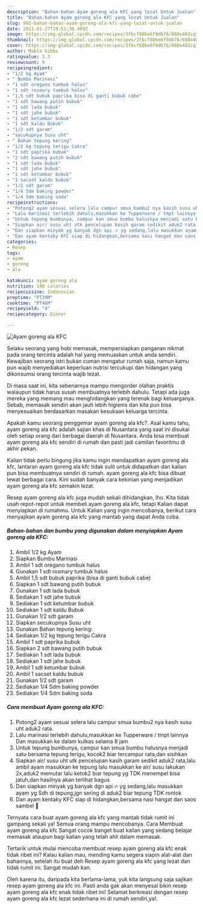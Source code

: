 ```yaml
---
description: "Bahan-bahan Ayam goreng ala KFC yang lezat Untuk Jualan"
title: "Bahan-bahan Ayam goreng ala KFC yang lezat Untuk Jualan"
slug: 992-bahan-bahan-ayam-goreng-ala-kfc-yang-lezat-untuk-jualan
date: 2021-01-27T19:51:36.409Z
image: https://img-global.cpcdn.com/recipes/3fbcf886e6f9d676/680x482cq70/ayam-goreng-ala-kfc-foto-resep-utama.jpg
thumbnail: https://img-global.cpcdn.com/recipes/3fbcf886e6f9d676/680x482cq70/ayam-goreng-ala-kfc-foto-resep-utama.jpg
cover: https://img-global.cpcdn.com/recipes/3fbcf886e6f9d676/680x482cq70/ayam-goreng-ala-kfc-foto-resep-utama.jpg
author: Mable Gibbs
ratingvalue: 3.3
reviewcount: 9
recipeingredient:
- "1/2 kg Ayam"
- " Bumbu Marinasi"
- "1 sdt oregano tumbuk halus"
- "1 sdt rosmary tumbuk halus"
- "1,5 sdt bubuk paprika bisa di ganti bubuk cabe"
- "1 sdt bawang putih bubuk"
- "1 sdt lada bubuk"
- "1 sdt jahe bubuk"
- "1 sdt ketumbar bubuk"
- "1 sdt kaldu Bubuk"
- "1/2 sdt garam"
- "secukupnya Susu uht"
- " Bahan tepung kering"
- "1/2 kg tepung terigu Cakra"
- "1 sdt paprika bubuk"
- "2 sdt bawang putih bubuk"
- "1 sdt lada bubuk"
- "1 sdt jahe bubuk"
- "1 sdt ketumbar bubuk"
- "1 sacset kaldu bubuk"
- "1/2 sdt garam"
- "1/4 Sdm baking powder"
- "1/4 Sdm baking soda"
recipeinstructions:
- "Potong2 ayam sesuai selera lalu campur smua bumbu2 nya kasih susu uht aduk2 rata."
- "Lalu marinasi terlebih dahulu,masukkan ke Tupperware / tmpt lainnya Dan masukkan ke dalam kulkas selama 8 jam"
- "Untuk tepung bumbunya, campur kan smua bumbu halusnya menjadi satu bersama tepung terigu, kocok2 biar tercampur rata,dan sisihkan"
- "Siapkan air/ susu uht utk pencelupan kasih garam sedikit aduk2 rata,lalu ambil ayam masukkan ke tepung lalu masukkan ke air/ susu lakukan 2x,aduk2 memutar lalu ketok2 biar tepung yg TDK menempel bisa jatuh,dan hasilnya akan terlihat bagus"
- "Dan siapkan minyak yg banyak dgn api 🔥 yg sedang,lalu masukkan ayam yg Sdh di tepung,jgn sering di aduk2 biar tepung TDK rontok"
- "Dan ayam kentaky KFC siap di hidangkan,bersama nasi hangat dan saos sambel 🤗"
categories:
- Resep
tags:
- ayam
- goreng
- ala

katakunci: ayam goreng ala 
nutrition: 190 calories
recipecuisine: Indonesian
preptime: "PT39M"
cooktime: "PT46M"
recipeyield: "4"
recipecategory: Dinner

---
```



![Ayam goreng ala KFC](https://img-global.cpcdn.com/recipes/3fbcf886e6f9d676/680x482cq70/ayam-goreng-ala-kfc-foto-resep-utama.jpg)

Selaku seorang yang hobi memasak, mempersiapkan panganan nikmat pada orang tercinta adalah hal yang memuaskan untuk anda sendiri. Kewajiban seorang istri bukan cuman mengatur rumah saja, namun kamu pun wajib menyediakan keperluan nutrisi tercukupi dan hidangan yang dikonsumsi orang tercinta wajib lezat.

Di masa  saat ini, kita sebenarnya mampu mengorder olahan praktis walaupun tidak harus susah membuatnya terlebih dahulu. Tetapi ada juga mereka yang memang mau menghidangkan yang terenak bagi keluarganya. Sebab, memasak sendiri akan jauh lebih higienis dan kita pun bisa menyesuaikan berdasarkan masakan kesukaan keluarga tercinta. 



Apakah kamu seorang penggemar ayam goreng ala kfc?. Asal kamu tahu, ayam goreng ala kfc adalah sajian khas di Nusantara yang saat ini disukai oleh setiap orang dari berbagai daerah di Nusantara. Anda bisa membuat ayam goreng ala kfc sendiri di rumah dan pasti jadi camilan favoritmu di akhir pekan.

Kalian tidak perlu bingung jika kamu ingin mendapatkan ayam goreng ala kfc, lantaran ayam goreng ala kfc tidak sulit untuk didapatkan dan kalian pun bisa membuatnya sendiri di rumah. ayam goreng ala kfc bisa dibuat lewat berbagai cara. Kini sudah banyak cara kekinian yang menjadikan ayam goreng ala kfc semakin lezat.

Resep ayam goreng ala kfc juga mudah sekali dihidangkan, lho. Kita tidak usah repot-repot untuk membeli ayam goreng ala kfc, tetapi Kalian dapat menyiapkan di rumahmu. Untuk Kalian yang ingin mencobanya, berikut cara menyajikan ayam goreng ala kfc yang mantab yang dapat Anda coba.

<!--inarticleads1-->

##### Bahan-bahan dan bumbu yang digunakan dalam menyiapkan Ayam goreng ala KFC:

1. Ambil 1/2 kg Ayam
1. Siapkan  Bumbu Marinasi
1. Ambil 1 sdt oregano tumbuk halus
1. Gunakan 1 sdt rosmary tumbuk halus
1. Ambil 1,5 sdt bubuk paprika (bisa di ganti bubuk cabe)
1. Siapkan 1 sdt bawang putih bubuk
1. Gunakan 1 sdt lada bubuk
1. Sediakan 1 sdt jahe bubuk
1. Sediakan 1 sdt ketumbar bubuk
1. Sediakan 1 sdt kaldu Bubuk
1. Gunakan 1/2 sdt garam
1. Siapkan secukupnya Susu uht
1. Gunakan  Bahan tepung kering:
1. Sediakan 1/2 kg tepung terigu Cakra
1. Ambil 1 sdt paprika bubuk
1. Siapkan 2 sdt bawang putih bubuk
1. Sediakan 1 sdt lada bubuk
1. Sediakan 1 sdt jahe bubuk
1. Ambil 1 sdt ketumbar bubuk
1. Ambil 1 sacset kaldu bubuk
1. Gunakan 1/2 sdt garam
1. Sediakan 1/4 Sdm baking powder
1. Sediakan 1/4 Sdm baking soda




<!--inarticleads2-->

##### Cara membuat Ayam goreng ala KFC:

1. Potong2 ayam sesuai selera lalu campur smua bumbu2 nya kasih susu uht aduk2 rata.
1. Lalu marinasi terlebih dahulu,masukkan ke Tupperware / tmpt lainnya Dan masukkan ke dalam kulkas selama 8 jam
1. Untuk tepung bumbunya, campur kan smua bumbu halusnya menjadi satu bersama tepung terigu, kocok2 biar tercampur rata,dan sisihkan
1. Siapkan air/ susu uht utk pencelupan kasih garam sedikit aduk2 rata,lalu ambil ayam masukkan ke tepung lalu masukkan ke air/ susu lakukan 2x,aduk2 memutar lalu ketok2 biar tepung yg TDK menempel bisa jatuh,dan hasilnya akan terlihat bagus
1. Dan siapkan minyak yg banyak dgn api 🔥 yg sedang,lalu masukkan ayam yg Sdh di tepung,jgn sering di aduk2 biar tepung TDK rontok
1. Dan ayam kentaky KFC siap di hidangkan,bersama nasi hangat dan saos sambel 🤗




Ternyata cara buat ayam goreng ala kfc yang mantab tidak rumit ini gampang sekali ya! Semua orang mampu mencobanya. Cara Membuat ayam goreng ala kfc Sangat cocok banget buat kalian yang sedang belajar memasak ataupun bagi kalian yang telah ahli dalam memasak.

Tertarik untuk mulai mencoba membuat resep ayam goreng ala kfc enak tidak ribet ini? Kalau kalian mau, mending kamu segera siapin alat-alat dan bahannya, setelah itu buat deh Resep ayam goreng ala kfc yang lezat dan tidak rumit ini. Sangat mudah kan. 

Oleh karena itu, daripada kita berlama-lama, yuk kita langsung saja sajikan resep ayam goreng ala kfc ini. Pasti anda gak akan menyesal bikin resep ayam goreng ala kfc enak tidak ribet ini! Selamat berkreasi dengan resep ayam goreng ala kfc lezat sederhana ini di rumah sendiri,ya!.

